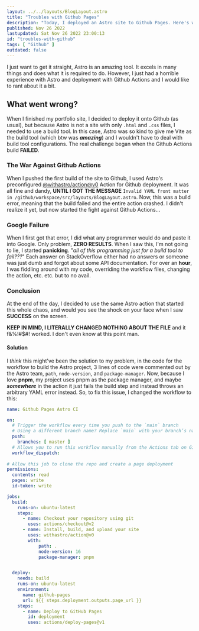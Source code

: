 ```yaml
---
layout: ../../layouts/BlogLayout.astro
title: "Troubles with Github Pages"
description: "Today, I deployed an Astro site to Github Pages. Here's what happened."
published: Nov 26 2022
lastupdated: Sat Nov 26 2022 23:00:13
id: "troubles-with-github"
tags: [ "Github" ]
outdated: false
---
```

I just want to get it straight, Astro is an amazing tool. It excels in many things and does what it is required to do. However, I just had a horrible experience with Astro and deployment with Github Actions and I would like to rant about it a bit.

## What went wrong?

When I finished my portfolio site, I decided to deploy it onto Github (as usual), but because Astro is not a site with only `.html` and `.css` files, I needed to use a build tool. In this case, Astro was so kind to give me Vite as the build tool (which btw was ***amazing***) and I wouldn't have to deal with build tool configurations. The real challenge began when the Github Actions build **FAILED**.

### The War Against Github Actions

When I pushed the first build of the site to Github, I used Astro's preconfigured [@withastro/action@v0](https://github.com/withastro/action) Action for Github deployment. It was all fine and dandy, **UNTIL I GOT THE MESSAGE** `Invalid YAML front matter in /github/workspace/src/layouts/BlogLayout.astro`. Now, this was a build error, meaning that the build failed and the entire action crashed. I didn't realize it yet, but now started the fight against Github Actions...

### Google Failure

When I first got that error, I did what any programmer would do and paste it into Google. Only problem, **ZERO RESULTS**. When I saw this, I'm not going to lie, I started **panicking**. "*all of this programming just for a build tool to fail???*" Each answer on StackOverflow either had no answers or someone was just dumb and forgot about some API documentation. For over an **hour**, I was fiddling around with my code, overriding the workflow files, changing the action, etc. etc. but to no avail.

### Conclusion

At the end of the day, I decided to use the same Astro action that started this whole chaos, and would you see the shock on your face when I saw **SUCCESS** on the screen.

**KEEP IN MIND, I LITERALLY CHANGED NOTHING ABOUT THE FILE** and it f&%!#$#! worked. I don't even know at this point man.

#### Solution

I *think* this might've been the solution to my problem, in the code for the workflow to build the Astro project, 3 lines of code were commented out by the Astro team, `path`, `node-version`, and `package-manager`. Now, because I love **pnpm**, my project uses pnpm as the package manager, and maybe ***somewhere*** in the action it just fails the build step and instead throws an arbitrary YAML error instead. So, to fix this issue, I changed the workflow to this:

```yaml
name: Github Pages Astro CI

on:
  # Trigger the workflow every time you push to the `main` branch
  # Using a different branch name? Replace `main` with your branch’s name
  push:
    branches: [ master ]
  # Allows you to run this workflow manually from the Actions tab on GitHub.
  workflow_dispatch:
  
# Allow this job to clone the repo and create a page deployment
permissions:
  contents: read
  pages: write
  id-token: write

jobs:
  build:
    runs-on: ubuntu-latest
    steps:
      - name: Checkout your repository using git
        uses: actions/checkout@v2          
      - name: Install, build, and upload your site
        uses: withastro/action@v0
        with:
            path: .
            node-version: 16
            package-manager: pnpm


  deploy:
    needs: build
    runs-on: ubuntu-latest
    environment:
      name: github-pages
      url: ${{ steps.deployment.outputs.page_url }}
    steps:
      - name: Deploy to GitHub Pages
        id: deployment
        uses: actions/deploy-pages@v1
```
